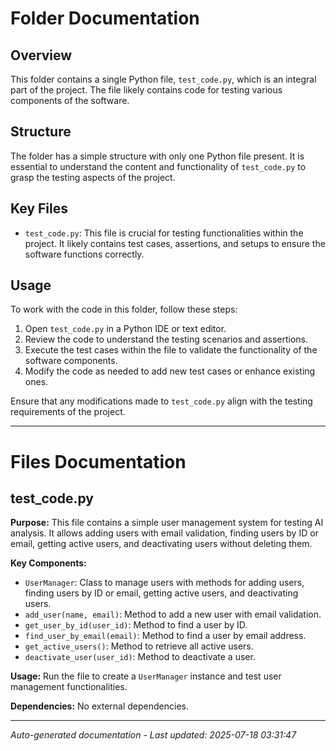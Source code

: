 # Folder Documentation

## Overview
This folder contains a single Python file, `test_code.py`, which is an integral part of the project. The file likely contains code for testing various components of the software.

## Structure
The folder has a simple structure with only one Python file present. It is essential to understand the content and functionality of `test_code.py` to grasp the testing aspects of the project.

## Key Files
- `test_code.py`: This file is crucial for testing functionalities within the project. It likely contains test cases, assertions, and setups to ensure the software functions correctly.

## Usage
To work with the code in this folder, follow these steps:
1. Open `test_code.py` in a Python IDE or text editor.
2. Review the code to understand the testing scenarios and assertions.
3. Execute the test cases within the file to validate the functionality of the software components.
4. Modify the code as needed to add new test cases or enhance existing ones.

Ensure that any modifications made to `test_code.py` align with the testing requirements of the project.

---

# Files Documentation

## test_code.py

**Purpose:** This file contains a simple user management system for testing AI analysis. It allows adding users with email validation, finding users by ID or email, getting active users, and deactivating users without deleting them.

**Key Components:**
- `UserManager`: Class to manage users with methods for adding users, finding users by ID or email, getting active users, and deactivating users.
- `add_user(name, email)`: Method to add a new user with email validation.
- `get_user_by_id(user_id)`: Method to find a user by ID.
- `find_user_by_email(email)`: Method to find a user by email address.
- `get_active_users()`: Method to retrieve all active users.
- `deactivate_user(user_id)`: Method to deactivate a user.

**Usage:** Run the file to create a `UserManager` instance and test user management functionalities.

**Dependencies:** No external dependencies.

---
*Auto-generated documentation - Last updated: 2025-07-18 03:31:47*
